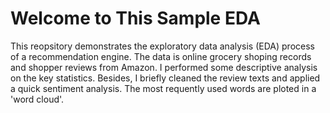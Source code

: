 # Welcome to This Sample EDA

This reopsitory demonstrates the exploratory data analysis (EDA) process of a recommendation engine. The data is online grocery shoping records and shopper reviews from Amazon. I performed some descriptive analysis on the key statistics.  Besides, I briefly cleaned the review texts and applied a quick sentiment analysis. The most requently used words are ploted in a 'word cloud'.


